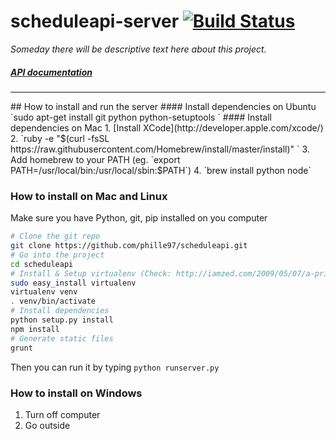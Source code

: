 # scheduleapi-server [![Build Status](https://travis-ci.org/phille97/scheduleapi-server.svg?branch=master)](https://travis-ci.org/phille97/scheduleapi-server)


*Someday there will be descriptive text here about this project.*
##### [API documentation](https://github.com/phille97/scheduleapi-server/blob/master/api_doc.md)
<hr>
## How to install and run the server
#### Install dependencies on Ubuntu
`sudo apt-get install git python python-setuptools `
#### Install dependencies on Mac 
1. [Install XCode](http://developer.apple.com/xcode/)
2. `ruby -e "$(curl -fsSL https://raw.githubusercontent.com/Homebrew/install/master/install)" `
3. Add homebrew to your PATH (eg. `export PATH=/usr/local/bin:/usr/local/sbin:$PATH`)
4. `brew install python node`

### How to install on Mac and Linux
Make sure you have Python, git, pip installed on you computer
```bash
# Clone the git repo
git clone https://github.com/phille97/scheduleapi.git
# Go into the project
cd scheduleapi
# Install & Setup virtualenv (Check: http://iamzed.com/2009/05/07/a-primer-on-virtualenv/)
sudo easy_install virtualenv
virtualenv venv
. venv/bin/activate 
# Install dependencies
python setup.py install
npm install
# Generate static files
grunt
```
Then you can run it by typing `python runserver.py`
### How to install on Windows
1. Turn off computer
2. Go outside
